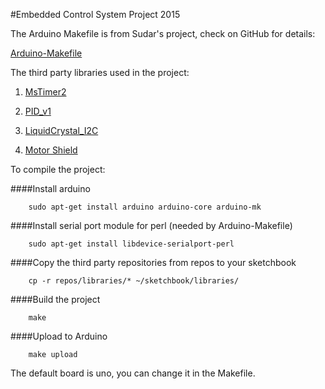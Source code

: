 #Embedded Control System Project 2015

The Arduino Makefile is from Sudar's project, check on GitHub for details:

[Arduino-Makefile](https://github.com/sudar/Arduino-Makefile.git)

The third party libraries used in the project:

1. [MsTimer2](http://playground.arduino.cc/Main/MsTimer2)

2. [PID_v1](http://playground.arduino.cc/Code/PIDLibrary)

3. [LiquidCrystal_I2C](http://playground.arduino.cc/Code/LCDi2c)

4. [Motor Shield](http://playground.arduino.cc/Main/AdafruitMotorShield)

To compile the project:

####Install arduino
```
	sudo apt-get install arduino arduino-core arduino-mk
```

####Install serial port module for perl (needed by Arduino-Makefile)
```
	sudo apt-get install libdevice-serialport-perl
```
####Copy the third party repositories from repos to your sketchbook
```
	cp -r repos/libraries/* ~/sketchbook/libraries/
```
####Build the project
```
	make
```
####Upload to Arduino
```
	make upload
```
The default board is uno, you can change it in the Makefile.
